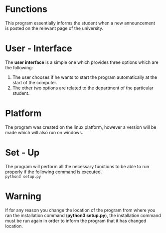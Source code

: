 # Functions
  This program essentially informs the student when a new announcement<br>is posted on the relevant page of the university.

# User - Interface
  The <b>user interface</b> is a simple one which provides three options which are the following:
  1) The user chooses if he wants to start the program automatically at the start of the computer.
  2) The other two options are related to the department of the particular student.
 
# Platform
  The program was created on the linux platform, however a version will be made which will also run on windows.

# Set - Up
  The program will perform all the necessary functions to be able to run properly if the following command is executed.<br>
  ``` python3 setup.py ```
 
# Warning
  If for any reason you change the location of the program from where you ran the installation command (<b>python3 setup.py</b>), the installation command must be run again in order to inform the program that it has changed location.
